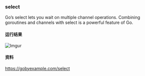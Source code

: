 ### select
Go’s select lets you wait on multiple channel operations. Combining goroutines and channels with select is a powerful feature of Go.

#### 运行结果
![Imgur](http://i.imgur.com/hv8AGKa.png)

#### 资料
https://gobyexample.com/select